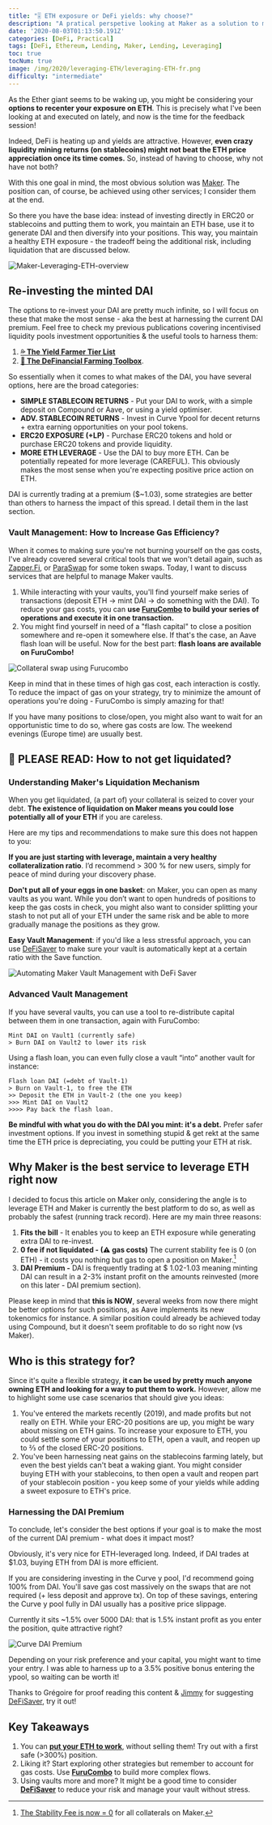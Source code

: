 ```yaml
---
title: "🎚 ETH exposure or DeFi yields: why choose?"
description: "A pratical perspetive looking at Maker as a solution to maintain an ETH exposure while providing extra capital to harness DeFi yields."
date: '2020-08-03T01:13:50.191Z'
categories: [DeFi, Practical]
tags: [DeFi, Ethereum, Lending, Maker, Lending, Leveraging]
toc: true
tocNum: true
image: /img/2020/leveraging-ETH/leveraging-ETH-fr.png
difficulty: "intermediate"
---
```


As the Ether giant seems to be waking up, you might be considering your **options to recenter your exposure on ETH**. This is precisely what I've been looking at and executed on lately, and now is the time for the feedback session! 

Indeed, DeFi is heating up and yields are attractive. However, **even crazy liquidity mining returns (on stablecoins) might not beat the ETH price appreciation once its time comes.** So, instead of having to choose, why not have not both?

With this one goal in mind, the most obvious solution was [Maker](http://makerdao.com/). The position can, of course, be achieved using other services; I consider them at the end.

So there you have the base idea: instead of investing directly in ERC20 or stablecoins and putting them to work, you maintain an ETH base, use it to generate DAI and then diversify into your positions. This way, you maintain a healthy ETH exposure - the tradeoff being the additional risk, including liquidation that are discussed below.

![Maker-Leveraging-ETH-overview](/img/2020/leveraging-ETH/leveraging-ETH.png "An overview of the main strategies you can implement using the DAI minted from your ETH vaults.")

## Re-investing the minted DAI

The options to re-invest your DAI are pretty much infinite, so I will focus on these that make the most sense - aka the best at harnessing the current DAI premium. Feel free to check my previous publications covering incentivised liquidity pools investment opportunities & the useful tools to harness them:
1. **[💦 The Yield Farmer Tier List](https://tokenbrice.xyz/content/posts/2020/yield-farmer-tier-list.md)** 
2. **[🧰 The DeFinancial Farming Toolbox](https://tokenbrice.xyz/content/posts/2020/defi-farmer-toolbox.md)**.

So essentially when it comes to what makes of the DAI, you have several options, here are the broad categories:

*   **SIMPLE STABLECOIN RETURNS** - Put your DAI to work, with a simple deposit on Compound or Aave, or using a yield optimiser.
*   **ADV. STABLECOIN RETURNS** - Invest in Curve Ypool for decent returns + extra earning opportunities on your pool tokens.
*   **ERC20 EXPOSURE (+LP)** - Purchase ERC20 tokens and hold or purchase ERC20 tokens and provide liquidity.
*   **MORE ETH LEVERAGE** - Use the DAI to buy more ETH. Can be potentially repeated for more leverage (CAREFUL). This obviously makes the most sense when you're expecting positive price action on ETH.

DAI is currently trading at a premium ($~1.03), some strategies are better than others to harness the impact of this spread. I detail them in the last section.


### Vault Management: How to Increase Gas Efficiency?

When it comes to making sure you're not burning yourself on the gas costs, I've already covered several critical tools that we won't detail again, such as [Zapper.Fi](http://zapper.fi/), or [ParaSwap](http://paraswap.io/) for some token swaps. Today, I want to discuss services that are helpful to manage Maker vaults.

1. While interacting with your vaults, you'll find yourself make series of transactions (deposit ETH -> mint DAI -> do something with the DAI). To reduce your gas costs, you can **use [FuruCombo](https://furucombo.app/) to build your series of operations and execute it in one transaction.**
2. You might find yourself in need of a "flash capital" to close a position somewhere and re-open it somewhere else. If that's the case, an Aave flash loan will be useful. Now for the best part: **flash loans are available on FuruCombo!**

![Collateral swap using Furucombo](/img/2020/leveraging-ETH/furucombo.png "ETH -> USDC collateral swap using FuruCombo.")

Keep in mind that in these times of high gas cost, each interaction is costly. To reduce the impact of gas on your strategy, try to minimize the amount of operations you're doing - FuruCombo is simply amazing for that!

If you have many positions to close/open, you might also want to wait for an opportunistic time to do so, where gas costs are low. The weekend evenings (Europe time) are usually best.


## 🚨 PLEASE READ: How to not get liquidated?

### Understanding Maker's Liquidation Mechanism

When you get liquidated, (a part of) your collateral is seized to cover your debt. **The existence of liquidation on Maker means you could lose potentially all of your ETH** if you are careless.

Here are my tips and recommendations to make sure this does not happen to you:

**If you are just starting with leverage, maintain a very healthy collateralization ratio**. I’d recommend > 300 % for new users, simply for peace of mind during your discovery phase.

**Don't put all of your eggs in one basket**: on Maker, you can open as many vaults as you want. While you don’t want to open hundreds of positions to keep the gas costs in check, you might also want to consider splitting your stash to not put all of your ETH under the same risk and be able to more gradually manage the positions as they grow.

**Easy Vault Management**: if you'd like a less stressful approach, you can use [DeFiSaver](https://defisaver.com/) to make sure your vault is automatically kept at a certain ratio with the Save function.

![Automating Maker Vault Management with DeFi Saver](/img/2020/leveraging-ETH/defisaver-automation.png "Automation Options on DeFi Saver.")

### Advanced Vault Management

If you have several vaults, you can use a tool to re-distribute capital between them in one transaction, again with FuruCombo:
```
Mint DAI on Vault1 (currently safe) 
> Burn DAI on Vault2 to lower its risk
```

Using a flash loan, you can even fully close a vault “into” another vault for instance:
```
Flash loan DAI (=debt of Vault-1) 
> Burn on Vault-1, to free the ETH 
>> Deposit the ETH in Vault-2 (the one you keep) 
>>> Mint DAI on Vault2 
>>>> Pay back the flash loan.
```

**Be mindful with what you do with the DAI you mint: it's a debt.** Prefer safer investment options. If you invest in something stupid & get rekt at the same time the ETH price is depreciating, you could be putting your ETH at risk.


## Why Maker is the best service to leverage ETH right now

I decided to focus this article on Maker only, considering the angle is to leverage ETH and Maker is currently the best platform to do so, as well as probably the safest (running track record). Here are my main three reasons:


1. **Fits the bill** - It enables you to keep an ETH exposure while generating extra DAI to re-invest.
2. **0 fee if not liquidated - (⚠ gas costs)** The current stability fee is 0 (on ETH) - it costs you nothing but gas to open a position on Maker.[^1]
3. **DAI Premium -** DAI is frequently trading at $ 1.02-1.03 meaning minting DAI can result in a 2-3% instant profit on the amounts reinvested (more on this later - DAI premium section).

Please keep in mind that **this is NOW**, several weeks from now there might be better options for such positions, as Aave implements its new tokenomics for instance. A similar position could already be achieved today using Compound, but it doesn't seem profitable to do so right now (vs Maker).


## Who is this strategy for?

Since it's quite a flexible strategy, **it can be used by pretty much anyone owning ETH and looking for a way to put them to work.** However, allow me to highlight some use case scenarios that should give you ideas:

1. You've entered the markets recently (2019), and made profits but not really on ETH. While your ERC-20 positions are up, you might be wary about missing on ETH gains. To increase your exposure to ETH, you could settle some of your positions to ETH, open a vault, and reopen up to ⅔ of the closed ERC-20 positions.
2. You've been harnessing neat gains on the stablecoins farming lately, but even the best yields can't beat a waking giant. You might consider buying ETH with your stablecoins, to then open a vault and reopen part of your stablecoin position - you keep some of your yields while adding a sweet exposure to ETH's price.

### Harnessing the DAI Premium

To conclude, let's consider the best options if your goal is to make the most of the current DAI premium - what does it impact most?

Obviously, it's very nice for ETH-leveraged long. Indeed, if DAI trades at $1.03, buying ETH from DAI is more efficient.

If you are considering investing in the Curve y pool, I'd recommend going 100% from DAI. You'll save gas cost massively on the swaps that are not required (+ less deposit and approve tx). On top of these savings, entering the Curve y pool fully in DAI usually has a positive price slippage.

Currently it sits ~1.5% over 5000 DAI: that is 1.5% instant profit as you enter the position, quite attractive right?

![Curve DAI Premium](/img/2020/leveraging-ETH/curve-dai-premium.png "Positive slippage while entering the y Curve pool full DAI")

Depending on your risk preference and your capital, you might want to time your entry. I was able to harness up to a 3.5% positive bonus entering the ypool, so waiting can be worth it!

Thanks to Grégoire for proof reading this content & [Jimmy](https://twitter.com/jimmyragosa) for suggesting [DeFiSaver](https://defisaver.com/), try it out!

## Key Takeaways

1. You can **[put your ETH to work](http://oasis.app/)**, without selling them! Try out with a first safe (>300%) position.
2. Liking it? Start exploring other strategies but remember to account for gas costs. Use **[FuruCombo](https://furucombo.app)** to build more complex flows.
3. Using vaults more and more? It might be a good time to consider **[DeFiSaver](https://defisaver.com/)** to reduce your risk and manage your vault without stress.

[^1]: [The Stability Fee is now = 0](https://twitter.com/MakerDaiBot/status/1290243544670785536) for all collaterals on Maker.